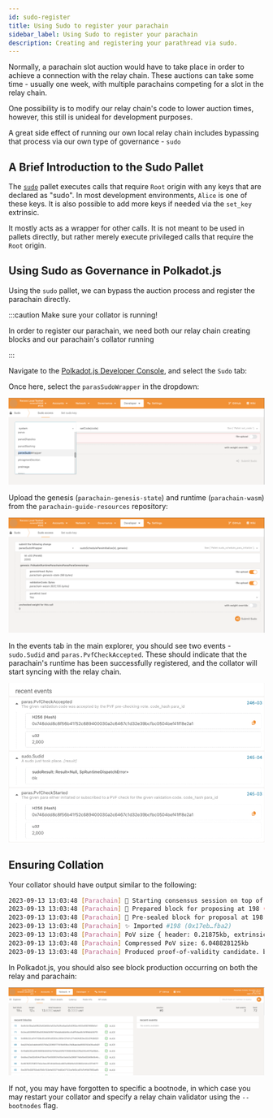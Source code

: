 ```yaml
---
id: sudo-register
title: Using Sudo to register your parachain
sidebar_label: Using Sudo to register your parachain
description: Creating and registering your parathread via sudo.
---
```


Normally, a parachain slot auction would have to take place in order to achieve a connection with the relay chain.  These auctions can take some time - usually one week, with multiple parachains competing for a slot in the relay chain.  

One possibility is to modify our relay chain's code to lower auction times, however, this still is unideal for development purposes.

A great side effect of running our own local relay chain includes bypassing that process via our own type of governance - `sudo`

## A Brief Introduction to the Sudo Pallet

The [`sudo`](https://paritytech.github.io/substrate/master/pallet_sudo/index.html) pallet executes calls that require `Root` origin with any keys that are declared as "sudo".  In most development environments, `Alice` is one of these keys.  It is also possible to add more keys if needed via the `set_key` extrinsic.

It mostly acts as a wrapper for other calls.  It is not meant to be used in pallets directly, but rather merely execute privileged calls that require the `Root` origin.

## Using Sudo as Governance in Polkadot.js

Using the `sudo` pallet, we can bypass the auction process and register the parachain directly.  

:::caution Make sure your collator is running!

In order to register our parachain, we need both our relay chain creating blocks and our parachain's collator running

:::

Navigate to the [Polkadot.js Developer Console](https://polkadot.js.org/apps/?rpc=ws%3A%2F%2F127.0.0.1%3A9944#/explorer), and select the `Sudo` tab:


Once here, select the `parasSudoWrapper` in the dropdown:

![](../assets/paras_sudo_wrapper.png)

Upload the genesis (`parachain-genesis-state`) and runtime (`parachain-wasm`) from the `parachain-guide-resources` repository:

![](../assets/sudo_schedule_filled.png)

In the events tab in the main explorer, you should see two events - `sudo.Sudid` and `paras.PvfCheckAccepted`.  These should indicate that the parachain's runtime has been successfully registered, and the collator will start syncing with the relay chain.

![](../assets/successful_pvf.png)

## Ensuring Collation

Your collator should have output similar to the following: 

```sh
2023-09-13 13:03:48 [Parachain] 🙌 Starting consensus session on top of parent 0x8d239901c4ee0eca7b10f97744bd2812e2682cd92a3e15c254931fb631af6289
2023-09-13 13:03:48 [Parachain] 🎁 Prepared block for proposing at 198 (1 ms) [hash: 0xd5ab5c88bbc45c00500059d001303961fc43c2821f21c9939b44be5ec983dfb9; parent_hash: 0x8d23…6289; extrinsics (2): [0xc24e…cf43, 0xc8c9…86a5]
2023-09-13 13:03:48 [Parachain] 🔖 Pre-sealed block for proposal at 198. Hash now 0x17eb48b6a0cca5cabfa3651961732b4095fa9a7edc77066ba310d3243342fba2, previously 0xd5ab5c88bbc45c00500059d001303961fc43c2821f21c9939b44be5ec983dfb9.
2023-09-13 13:03:48 [Parachain] ✨ Imported #198 (0x17eb…fba2)
2023-09-13 13:03:48 [Parachain] PoV size { header: 0.21875kb, extrinsics: 3.1298828125kb, storage_proof: 3.2939453125kb }
2023-09-13 13:03:48 [Parachain] Compressed PoV size: 6.048828125kb
2023-09-13 13:03:48 [Parachain] Produced proof-of-validity candidate. block_hash=0x17eb48b6a0cca5cabfa3651961732b4095fa9a7edc77066ba310d3243342fba2
```

In Polkadot.js, you should also see block production occurring on both the relay and parachain:

![](../assets/collation_occuring.png)

If not, you may have forgotten to specific a bootnode, in which case you may restart your collator and specify a relay chain validator using the `--bootnodes` flag.


